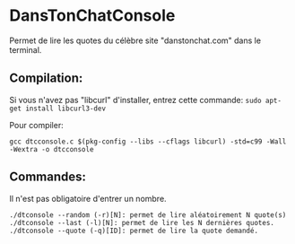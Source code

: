 # DansTonChatConsole
Permet de lire les quotes du célèbre site "danstonchat.com" dans le terminal.

Compilation:
------------
Si vous n'avez pas "libcurl" d'installer, entrez cette commande: ``sudo apt-get install libcurl3-dev``

Pour compiler:

`gcc dtcconsole.c $(pkg-config --libs --cflags libcurl) -std=c99 -Wall -Wextra -o dtcconsole`

Commandes:
----------

Il n'est pas obligatoire d'entrer un nombre.

    ./dtconsole --random (-r)[N]: permet de lire aléatoirement N quote(s)
    ./dtconsole --last (-l)[N]: permet de lire les N dernières quotes.
    ./dtconsole --quote (-q)[ID]: permet de lire la quote demandé.
